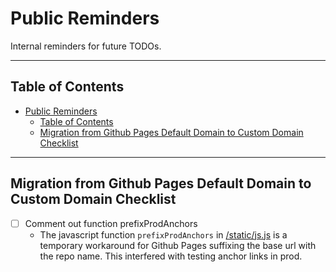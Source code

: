 # Public Reminders

Internal reminders for future TODOs.

---

## Table of Contents
- [Public Reminders](#public-reminders)
  - [Table of Contents](#table-of-contents)
  - [Migration from Github Pages Default Domain to Custom Domain Checklist](#migration-from-github-pages-default-domain-to-custom-domain-checklist)

---

## Migration from Github Pages Default Domain to Custom Domain Checklist

- [ ] Comment out function prefixProdAnchors
  - The javascript function `prefixProdAnchors` in [/static/js.js](/static/js.js) is a temporary workaround for Github Pages suffixing the base url with the repo name. This interfered with testing anchor links in prod.
